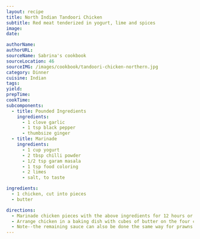 ```yaml
---
layout: recipe
title: North Indian Tandoori Chicken
subtitle: Red meat tenderized in yogurt, lime and spices
image:
date:

authorName:
authorURL:
sourceName: Sabrina's cookbook
sourceLocation: 46
sourceIMG: /images/cookbook/tandoori-chicken-northern.jpg
category: Dinner
cuisine: Indian
tags:
yield:
prepTime:
cookTime:
subcomponents:
  - title: Pounded Ingredients
    ingredients:
      - 1 clove garlic
      - 1 tsp black pepper
      - thumbsize ginger
  - title: Marinade
    ingredients:
      - 1 cup yogurt
      - 2 tbsp chilli powder
      - 1/2 tsp garam masala
      - 1 tsp food coloring
      - 2 limes
      - salt, to taste

ingredients:
  - 1 chicken, cut into pieces
  - butter

directions:
  - Marinade chicken pieces with the above ingredients for 12 hours or at least 6 hours. Remove the chicken skin.
  - Arrange chicken in a baking dish with cubes of butter on the four corners and bake it on a slow fire till chicken is cooked.
  - Note--the remaining sauce can also be done the same way for prawns.
---
```

